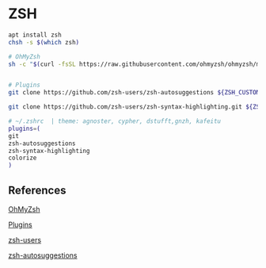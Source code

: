 # ZSH

```bash
apt install zsh
chsh -s $(which zsh)

# OhMyZsh
sh -c "$(curl -fsSL https://raw.githubusercontent.com/ohmyzsh/ohmyzsh/master/tools/install.sh)"


# Plugins
git clone https://github.com/zsh-users/zsh-autosuggestions ${ZSH_CUSTOM:-~/.oh-my-zsh/custom}/plugins/zsh-autosuggestions

git clone https://github.com/zsh-users/zsh-syntax-highlighting.git ${ZSH_CUSTOM:-~/.oh-my-zsh/custom}/plugins/zsh-syntax-highlighting

# ~/.zshrc  | theme: agnoster, cypher, dstufft,gnzh, kafeitu 
plugins=(
git
zsh-autosuggestions
zsh-syntax-highlighting
colorize
)
```

## References
[OhMyZsh](https://github.com/ohmyzsh/ohmyzsh/blob/master/README.md)

[Plugins](https://github.com/ohmyzsh/ohmyzsh/wiki/Plugins)

[zsh-users](https://github.com/zsh-users)

[zsh-autosuggestions](https://github.com/zsh-users/zsh-autosuggestions/blob/master/INSTALL.md)